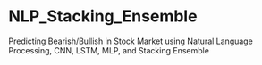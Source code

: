 # NLP_Stacking_Ensemble
Predicting Bearish/Bullish in Stock Market using Natural Language Processing, CNN, LSTM, MLP, and Stacking Ensemble
